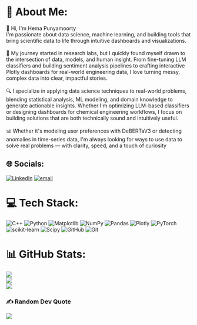 # 💫 About Me:
👋 Hi, I'm Hema Punyamoorty<br>I'm passionate about data science, machine learning, and building tools that bring scientific data to life through intuitive dashboards and visualizations.<br><br>🔬 My journey started in research labs, but I quickly found myself drawn to the intersection of data, models, and human insight. From fine-tuning LLM classifiers and building sentiment analysis pipelines to crafting interactive Plotly dashboards for real-world engineering data, I love turning messy, complex data into clear, impactful stories.<br><br>🔍 I specialize in applying data science techniques to real-world problems, blending statistical analysis, ML modeling, and domain knowledge to generate actionable insights. Whether I'm optimizing LLM-based classifiers or designing dashboards for chemical engineering workflows, I focus on building solutions that are both technically sound and intuitively useful.<br><br>📊 Whether it's modeling user preferences with DeBERTaV3 or detecting anomalies in time-series data, I'm always looking for ways to use data to solve real problems — with clarity, speed, and a touch of curiosity


## 🌐 Socials:
[![LinkedIn](https://img.shields.io/badge/LinkedIn-%230077B5.svg?logo=linkedin&logoColor=white)](https://linkedin.com/in/hema-punyamoorty) [![email](https://img.shields.io/badge/Email-D14836?logo=gmail&logoColor=white)](mailto:hemapmoorty@gmail.com) 

# 💻 Tech Stack:
![C++](https://img.shields.io/badge/c++-%2300599C.svg?style=for-the-badge&logo=c%2B%2B&logoColor=white) ![Python](https://img.shields.io/badge/python-3670A0?style=for-the-badge&logo=python&logoColor=ffdd54) ![Matplotlib](https://img.shields.io/badge/Matplotlib-%23ffffff.svg?style=for-the-badge&logo=Matplotlib&logoColor=black) ![NumPy](https://img.shields.io/badge/numpy-%23013243.svg?style=for-the-badge&logo=numpy&logoColor=white) ![Pandas](https://img.shields.io/badge/pandas-%23150458.svg?style=for-the-badge&logo=pandas&logoColor=white) ![Plotly](https://img.shields.io/badge/Plotly-%233F4F75.svg?style=for-the-badge&logo=plotly&logoColor=white) ![PyTorch](https://img.shields.io/badge/PyTorch-%23EE4C2C.svg?style=for-the-badge&logo=PyTorch&logoColor=white) ![scikit-learn](https://img.shields.io/badge/scikit--learn-%23F7931E.svg?style=for-the-badge&logo=scikit-learn&logoColor=white) ![Scipy](https://img.shields.io/badge/SciPy-%230C55A5.svg?style=for-the-badge&logo=scipy&logoColor=%white) ![GitHub](https://img.shields.io/badge/github-%23121011.svg?style=for-the-badge&logo=github&logoColor=white) ![Git](https://img.shields.io/badge/git-%23F05033.svg?style=for-the-badge&logo=git&logoColor=white)
# 📊 GitHub Stats:
![](https://github-readme-stats.vercel.app/api?username=hemap20&theme=one_dark_pro&hide_border=true&include_all_commits=true&count_private=false)<br/>
![](https://nirzak-streak-stats.vercel.app/?user=hemap20&theme=one_dark_pro&hide_border=true)<br/>
![](https://github-readme-stats.vercel.app/api/top-langs/?username=hemap20&theme=one_dark_pro&hide_border=true&include_all_commits=true&count_private=false&layout=compact)

### ✍️ Random Dev Quote
![](https://quotes-github-readme.vercel.app/api?type=horizontal&theme=radical)

<!-- Proudly created with GPRM ( https://gprm.itsvg.in ) -->
